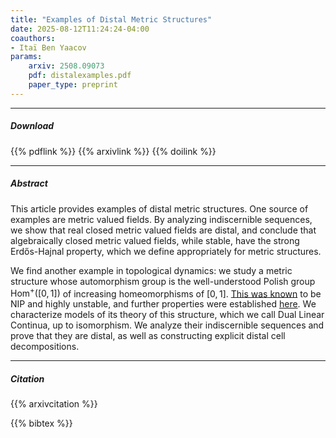 ```yaml
---
title: "Examples of Distal Metric Structures"
date: 2025-08-12T11:24:24-04:00
coauthors:
- Itaï Ben Yaacov
params:
    arxiv: 2508.09073
    pdf: distalexamples.pdf
    paper_type: preprint
---
```


---

##### Download

{{% pdflink %}}
{{% arxivlink %}}
{{% doilink %}}

---

##### Abstract

This article provides examples of distal metric structures. One source of examples are metric valued fields. By analyzing indiscernible sequences, we show that real closed metric valued fields are distal, and conclude that algebraically closed metric valued fields, while stable, have the strong Erdős-Hajnal property, which we define appropriately for metric structures.

We find another example in topological dynamics: we study a metric structure whose automorphism group is the well-understood Polish group $\mathrm{Hom}^+([0,1])$ of increasing homeomorphisms of $[0,1]$. [This was known](https://hal.science/hal-00992525v4/document) to be NIP and highly unstable, and further properties were established [here](https://math.univ-lyon1.fr/~begnac/articles/NoTrans.pdf). We characterize models of its theory of this structure, which we call Dual Linear Continua, up to isomorphism. We analyze their indiscernible sequences and prove that they are distal, as well as constructing explicit distal cell decompositions.

---

##### Citation

{{% arxivcitation %}}

{{% bibtex %}}